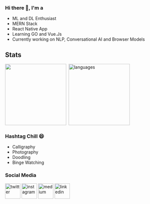 ### Hi there 👋, I'm a

- ML and DL Enthusiast
- MERN Stack 
- React Native App
- Learning GO and Vue.Js
- Currently working on NLP, Conversational AI and Browser Models

## Stats
<p align="">
<img src="https://github-readme-stats.vercel.app/api?username=ahtrahdis7&show_icons=true" height = "200" />
 &nbsp;<img src="https://github-readme-stats.vercel.app/api/top-langs/?username=ahtrahdis7&layout=compact&theme=buefy" alt="languages" height = "200">
</p>


### Hashtag Chill 😄
- Calligraphy
- Photography
- Doodling
- Binge Watching

### Social Media

<p align="left">
<a href="https://twitter.com/SidMallick7" target="_blank"><img src="https://img.icons8.com/color/96/000000/twitter-squared.png" width="50px" alt="twitter"/></a>	
<a href="https://www.instagram.com/sidmallick7/" target="_blank"><img src="https://img.icons8.com/color/96/000000/instagram-new.png" width="50px" alt="instagram"/></a>	
<!-- <a href="https://open.spotify.com/user/4tvdophd9tr3l0d0e7y3yoq9x"><img src="https://img.icons8.com/color/96/000000/spotify--v1.png" width="50px" alt="spotify"/></a>	 -->
<!-- <a href="https://steamcommunity.com/id/ashmal47/"><img src="https://img.icons8.com/fluent/96/000000/steam.png" width="50px" alt="steam"/></a>	 -->
<a href="https://medium.com/@sidharthabiki" target="_blank"><img src="https://img.icons8.com/color/96/000000/medium.png" width="50px" alt="medium"/></a>	
<a href="https://www.linkedin.com/in/mallicksidhartha7/" target="_blank"><img src="https://img.icons8.com/color/96/000000/linkedin.png" width="50px" alt="linkedin"/></a>
</p>

<!-- <img src="https://visitor-badge.glitch.me/badge?page_id=ahtrahdis7.ahtrahdis7" height="25px" vertical-align="center" > -->
